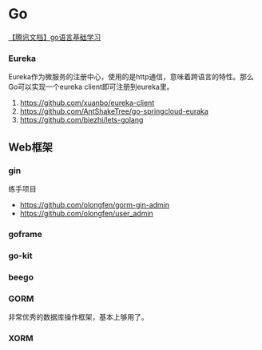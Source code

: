 # Go

[【腾讯文档】go语言基础学习](https://docs.qq.com/doc/DSHZTaGZsTWpCVnN0)


### Eureka
Eureka作为微服务的注册中心，使用的是http通信，意味着跨语言的特性。那么Go可以实现一个eureka client即可注册到eureka里。

1. https://github.com/xuanbo/eureka-client
2. https://github.com/AntShakeTree/go-springcloud-euraka
1. https://github.com/biezhi/lets-golang


## Web框架

### gin

练手项目 
* https://github.com/olongfen/gorm-gin-admin
* https://github.com/olongfen/user_admin

### goframe

### go-kit

### beego

### GORM
非常优秀的数据库操作框架，基本上够用了。
### XORM
